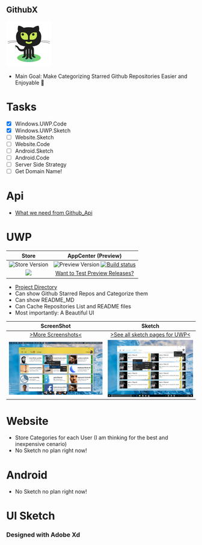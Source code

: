 ## GithubX

![GithubX](/Icon/Octocat.png)

* Main Goal: Make Categorizing Starred Github Repositories Easier and Enjoyable 🤗

# Tasks

- [x] Windows.UWP.Code
- [x] Windows.UWP.Sketch
- [ ] Website.Sketch
- [ ] Website.Code
- [ ] Android.Sketch
- [ ] Android.Code
- [ ] Server Side Strategy
- [ ] Get Domain Name!

# Api

* [What we need from Github_Api](/Api/readme.md)

# UWP


| Store    | AppCenter (Preview)
| :-------------: |:-------------:
| ![Store Version](https://img.shields.io/badge/store-ver1.0-brightgreen.svg)   | ![Preview Version](https://img.shields.io/badge/version-v1.1-green.svg) [![Build status](https://build.appcenter.ms/v0.1/apps/dd05cbde-11b6-45db-8d2f-f65b1791e4a1/branches/master/badge)](https://appcenter.ms)
| <a href="https://www.microsoft.com/store/apps/9P7D7PD6FBCV?ocid=badge"><img src="https://assets.windowsphone.com/13484911-a6ab-4170-8b7e-795c1e8b4165/English_get_L_InvariantCulture_Default.png" width="150"/></a> | [Want to Test Preview Releases?](https://install.appcenter.ms/users/yazdipour/apps/githubx/distribution_groups/publicbetatesters)

* [Project Directory](/GithubX.UWP/readme.md)
* Can show Github Starred Repos and Categorize them
* Can show README_MD 
* Can Cache Repositories List and README files
* Most importantly: A Beautiful UI 


| ScreenShot    | Sketch
| :-------------: |:-------------:
| [>More Screenshots<](/UI/Screenshots.UWP/)      | [>See all sketch pages for UWP<](/UI/Sketch.UWP/)
| <img src="/UI/Screenshots.UWP/MainPage.png" width="400"/>   | <img src="/UI/Sketch.UWP/ContextMenu.jpg" width="400"/>

# Website

* Store Categories for each User (I am thinking for the best and inexpensive cenario)
* No Sketch no plan right now!


# Android

* No Sketch no plan right now!

# UI Sketch

### Designed with Adobe Xd